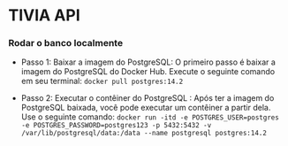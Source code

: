 # TIVIA API

### Rodar o banco localmente

- Passo 1: Baixar a imagem do PostgreSQL:
    O primeiro passo é baixar a imagem do PostgreSQL do Docker Hub. Execute o seguinte comando em seu terminal:
`docker pull postgres:14.2`

- Passo 2: Executar o contêiner do PostgreSQL :
  Após ter a imagem do PostgreSQL baixada, você pode executar um contêiner a partir dela. Use o seguinte comando:
    `docker run -itd -e POSTGRES_USER=postgres -e POSTGRES_PASSWORD=postgres123 -p 5432:5432 -v /var/lib/postgresql/data:/data --name postgresql postgres:14.2`








